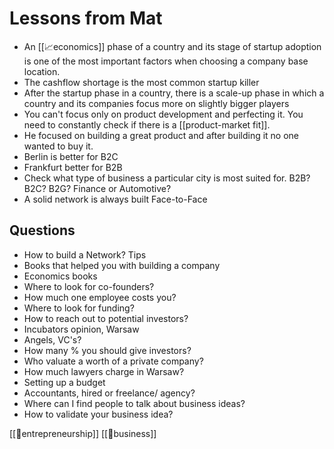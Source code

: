 # Lessons from Mat
- An [[📈economics]] phase of a country and its stage of startup adoption is one of the most important factors when choosing a company base location.
- The cashflow shortage is the most common startup killer
- After the startup phase in a country, there is a scale-up phase  in which a country and its companies focus more on slightly bigger players
- You can't focus only on product development and perfecting it. You need to constantly check if there is a [[product-market fit]].
- He focused on building a great product and after building it no one wanted to buy it.
- Berlin is better for B2C
- Frankfurt better for B2B
- Check what type of business a particular city is most suited for. B2B? B2C? B2G? Finance or Automotive?
- A solid network is always built Face-to-Face

## Questions
- How to build a Network? Tips
- Books that helped you with building a company
- Economics books
- Where to look for co-founders?
- How much one employee costs you?
- Where to look for funding?
- How to reach out to potential investors?
- Incubators opinion, Warsaw
- Angels, VC's?
- How many % you should give investors?
- Who valuate a worth of a private company?
- How much lawyers charge in Warsaw?
- Setting up a budget
- Accountants, hired or freelance/ agency?
- Where can I find people to talk about business ideas?
- How to validate your business idea?

[[💎entrepreneurship]] [[💼business]]